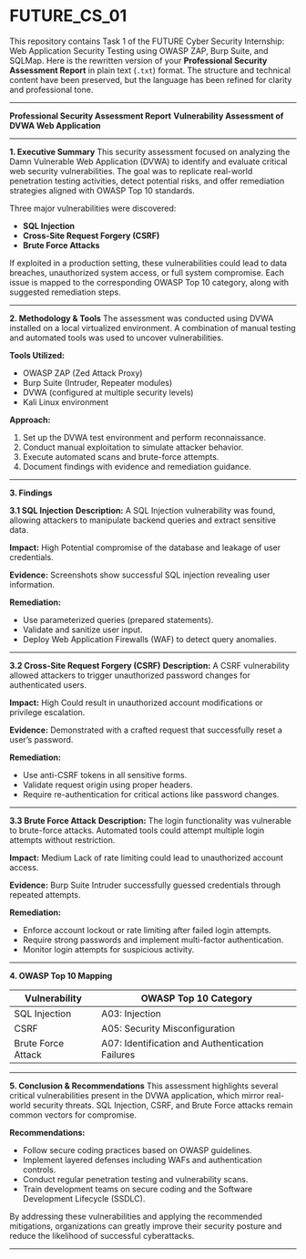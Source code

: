 # FUTURE_CS_01
This repository contains Task 1 of the FUTURE Cyber Security Internship: Web Application Security Testing using OWASP ZAP, Burp Suite, and SQLMap.
Here is the rewritten version of your **Professional Security Assessment Report** in plain text (`.txt`) format. The structure and technical content have been preserved, but the language has been refined for clarity and professional tone.

---

**Professional Security Assessment Report**
**Vulnerability Assessment of DVWA Web Application**

---

**1. Executive Summary**
This security assessment focused on analyzing the Damn Vulnerable Web Application (DVWA) to identify and evaluate critical web security vulnerabilities. The goal was to replicate real-world penetration testing activities, detect potential risks, and offer remediation strategies aligned with OWASP Top 10 standards.

Three major vulnerabilities were discovered:

* **SQL Injection**
* **Cross-Site Request Forgery (CSRF)**
* **Brute Force Attacks**

If exploited in a production setting, these vulnerabilities could lead to data breaches, unauthorized system access, or full system compromise. Each issue is mapped to the corresponding OWASP Top 10 category, along with suggested remediation steps.

---

**2. Methodology & Tools**
The assessment was conducted using DVWA installed on a local virtualized environment. A combination of manual testing and automated tools was used to uncover vulnerabilities.

**Tools Utilized:**

* OWASP ZAP (Zed Attack Proxy)
* Burp Suite (Intruder, Repeater modules)
* DVWA (configured at multiple security levels)
* Kali Linux environment

**Approach:**

1. Set up the DVWA test environment and perform reconnaissance.
2. Conduct manual exploitation to simulate attacker behavior.
3. Execute automated scans and brute-force attempts.
4. Document findings with evidence and remediation guidance.

---

**3. Findings**

**3.1 SQL Injection**
**Description:**
A SQL Injection vulnerability was found, allowing attackers to manipulate backend queries and extract sensitive data.

**Impact:** High
Potential compromise of the database and leakage of user credentials.

**Evidence:**
Screenshots show successful SQL injection revealing user information.

**Remediation:**

* Use parameterized queries (prepared statements).
* Validate and sanitize user input.
* Deploy Web Application Firewalls (WAF) to detect query anomalies.

---

**3.2 Cross-Site Request Forgery (CSRF)**
**Description:**
A CSRF vulnerability allowed attackers to trigger unauthorized password changes for authenticated users.

**Impact:** High
Could result in unauthorized account modifications or privilege escalation.

**Evidence:**
Demonstrated with a crafted request that successfully reset a user’s password.

**Remediation:**

* Use anti-CSRF tokens in all sensitive forms.
* Validate request origin using proper headers.
* Require re-authentication for critical actions like password changes.

---

**3.3 Brute Force Attack**
**Description:**
The login functionality was vulnerable to brute-force attacks. Automated tools could attempt multiple login attempts without restriction.

**Impact:** Medium
Lack of rate limiting could lead to unauthorized account access.

**Evidence:**
Burp Suite Intruder successfully guessed credentials through repeated attempts.

**Remediation:**

* Enforce account lockout or rate limiting after failed login attempts.
* Require strong passwords and implement multi-factor authentication.
* Monitor login attempts for suspicious activity.

---

**4. OWASP Top 10 Mapping**

| Vulnerability      | OWASP Top 10 Category                           |
| ------------------ | ----------------------------------------------- |
| SQL Injection      | A03: Injection                                  |
| CSRF               | A05: Security Misconfiguration                  |
| Brute Force Attack | A07: Identification and Authentication Failures |

---

**5. Conclusion & Recommendations**
This assessment highlights several critical vulnerabilities present in the DVWA application, which mirror real-world security threats. SQL Injection, CSRF, and Brute Force attacks remain common vectors for compromise.

**Recommendations:**

* Follow secure coding practices based on OWASP guidelines.
* Implement layered defenses including WAFs and authentication controls.
* Conduct regular penetration testing and vulnerability scans.
* Train development teams on secure coding and the Software Development Lifecycle (SSDLC).

By addressing these vulnerabilities and applying the recommended mitigations, organizations can greatly improve their security posture and reduce the likelihood of successful cyberattacks.

---
